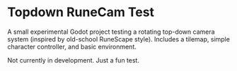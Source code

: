 # Topdown RuneCam Test

A small experimental Godot project testing a rotating top-down camera system (inspired by old-school RuneScape style). Includes a tilemap, simple character controller, and basic environment.

Not currently in development. Just a fun test.
